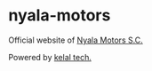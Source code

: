 # nyala-motors

Official website of [Nyala Motors S.C.](https://www.nyalamotors.com/)

Powered by [kelal tech.](https://www.kelaltech.com/)
